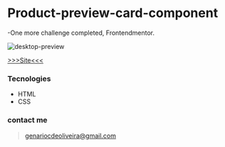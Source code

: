 # Product-preview-card-component

-One more challenge completed, Frontendmentor.


![desktop-preview](https://user-images.githubusercontent.com/53302984/192519333-14b5f02e-cd7e-46dc-ac98-991b201eb2c5.jpg)

[>>>Site<<<](https://genariocoliveira.github.io/Product-preview-card-component/)
### Tecnologies

- HTML
- CSS

### contact me 
>genariocdeoliveira@gmail.com
